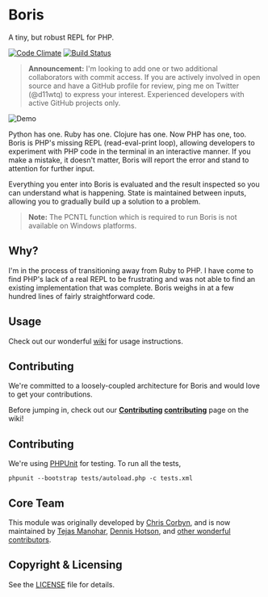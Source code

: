 # Boris

A tiny, but robust REPL for PHP.

[![Code Climate](https://codeclimate.com/github/borisrepl/boris/badges/gpa.svg)](https://codeclimate.com/github/borisrepl/boris)
[![Build Status](https://travis-ci.org/borisrepl/boris.svg?branch=master)](https://travis-ci.org/borisrepl/boris)


> **Announcement:** I'm looking to add one or two additional collaborators with
> commit access. If you are actively involved in open source and have a GitHub
> profile for review, ping me on Twitter (@d11wtq) to express your interest.
> Experienced developers with active GitHub projects only.

![Demo](http://dl.dropbox.com/u/508607/BorisDemo-v4.gif "Quick Demo")

Python has one. Ruby has one. Clojure has one. Now PHP has one, too. Boris is
PHP's missing REPL (read-eval-print loop), allowing developers to experiment
with PHP code in the terminal in an interactive manner.  If you make a mistake,
it doesn't matter, Boris will report the error and stand to attention for
further input.

Everything you enter into Boris is evaluated and the result inspected so you
can understand what is happening.  State is maintained between inputs, allowing
you to gradually build up a solution to a problem.

> __Note:__ The PCNTL function which is required to run Boris is not available on Windows platforms.

## Why?

I'm in the process of transitioning away from Ruby to PHP.  I have come to find
PHP's lack of a real REPL to be frustrating and was not able to find an existing
implementation that was complete.  Boris weighs in at a few hundred lines of
fairly straightforward code.


## Usage

Check out our wonderful [wiki] for usage instructions.


## Contributing

We're committed to a loosely-coupled architecture for Boris and would love to get your contributions.

Before jumping in, check out our **[Contributing] [contributing]** page on the wiki!

## Contributing

We're using [PHPUnit](https://phpunit.de/) for testing. To run all the tests,

    phpunit --bootstrap tests/autoload.php -c tests.xml

## Core Team

This module was originally developed by [Chris Corbyn](https://github.com/d11wtq), and is now maintained by [Tejas Manohar](https://github.com/tejasmanohar), [Dennis Hotson](https://github.com/dhotson), and [other wonderful contributors](https://github.com/borisrepl/boris/graphs/contributors).

## Copyright & Licensing

See the [LICENSE] file for details.

[LICENSE]: https://github.com/borisrepl/boris/blob/master/LICENSE
[wiki]: https://github.com/borisrepl/boris/wiki
[contributing]: https://github.com/borisrepl/boris/blob/master/CONTRIBUTING.md
[Chris Corbyn]: https://github.com/borisrepl
